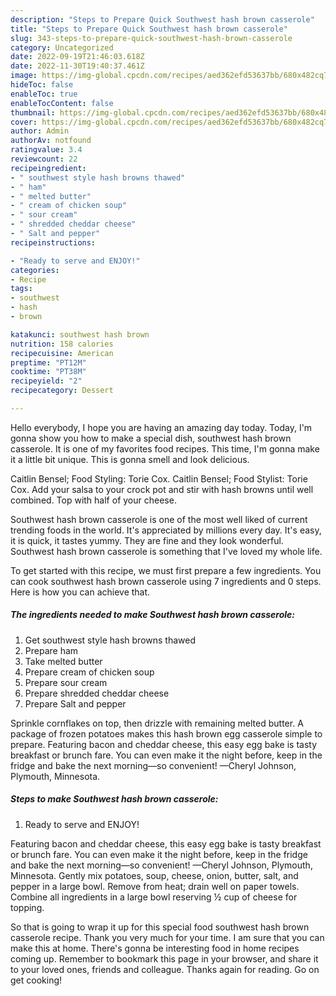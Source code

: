 ```yaml
---
description: "Steps to Prepare Quick Southwest hash brown casserole"
title: "Steps to Prepare Quick Southwest hash brown casserole"
slug: 343-steps-to-prepare-quick-southwest-hash-brown-casserole
category: Uncategorized
date: 2022-09-19T21:46:03.618Z
date: 2022-11-30T19:40:37.461Z
image: https://img-global.cpcdn.com/recipes/aed362efd53637bb/680x482cq70/southwest-hash-brown-casserole-recipe-main-photo.jpg
hideToc: false
enableToc: true
enableTocContent: false
thumbnail: https://img-global.cpcdn.com/recipes/aed362efd53637bb/680x482cq70/southwest-hash-brown-casserole-recipe-main-photo.jpg
cover: https://img-global.cpcdn.com/recipes/aed362efd53637bb/680x482cq70/southwest-hash-brown-casserole-recipe-main-photo.jpg
author: Admin
authorAv: notfound
ratingvalue: 3.4
reviewcount: 22
recipeingredient:
- " southwest style hash browns thawed"
- " ham"
- " melted butter"
- " cream of chicken soup"
- " sour cream"
- " shredded cheddar cheese"
- " Salt and pepper"
recipeinstructions:

- "Ready to serve and ENJOY!"
categories:
- Recipe
tags:
- southwest
- hash
- brown

katakunci: southwest hash brown 
nutrition: 158 calories
recipecuisine: American
preptime: "PT12M"
cooktime: "PT38M"
recipeyield: "2"
recipecategory: Dessert

---
```



Hello everybody, I hope you are having an amazing day today. Today, I'm gonna show you how to make a special dish, southwest hash brown casserole. It is one of my favorites food recipes. This time, I'm gonna make it a little bit unique. This is gonna smell and look delicious.

Caitlin Bensel; Food Styling: Torie Cox. Caitlin Bensel; Food Stylist: Torie Cox. Add your salsa to your crock pot and stir with hash browns until well combined. Top with half of your cheese.

Southwest hash brown casserole is one of the most well liked of current trending foods in the world. It's appreciated by millions every day. It's easy, it is quick, it tastes yummy. They are fine and they look wonderful. Southwest hash brown casserole is something that I've loved my whole life.


To get started with this recipe, we must first prepare a few ingredients. You can cook southwest hash brown casserole using 7 ingredients and 0 steps. Here is how you can achieve that.

<!--inarticleads1-->

##### The ingredients needed to make Southwest hash brown casserole:

1. Get  southwest style hash browns thawed
1. Prepare  ham
1. Take  melted butter
1. Prepare  cream of chicken soup
1. Prepare  sour cream
1. Prepare  shredded cheddar cheese
1. Prepare  Salt and pepper


Sprinkle cornflakes on top, then drizzle with remaining melted butter. A package of frozen potatoes makes this hash brown egg casserole simple to prepare. Featuring bacon and cheddar cheese, this easy egg bake is tasty breakfast or brunch fare. You can even make it the night before, keep in the fridge and bake the next morning—so convenient! —Cheryl Johnson, Plymouth, Minnesota. 

<!--inarticleads2-->

##### Steps to make Southwest hash brown casserole:


1. Ready to serve and ENJOY!

Featuring bacon and cheddar cheese, this easy egg bake is tasty breakfast or brunch fare. You can even make it the night before, keep in the fridge and bake the next morning—so convenient! —Cheryl Johnson, Plymouth, Minnesota. Gently mix potatoes, soup, cheese, onion, butter, salt, and pepper in a large bowl. Remove from heat; drain well on paper towels. Combine all ingredients in a large bowl reserving ½ cup of cheese for topping. 

So that is going to wrap it up for this special food southwest hash brown casserole recipe. Thank you very much for your time. I am sure that you can make this at home. There's gonna be interesting food in home recipes coming up. Remember to bookmark this page in your browser, and share it to your loved ones, friends and colleague. Thanks again for reading. Go on get cooking!
